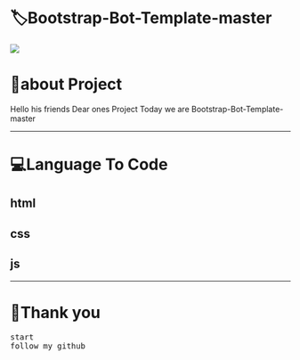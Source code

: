 <!-- Title -->
<h1>🏷Bootstrap-Bot-Template-master</h1>

<img src="https://firebasestorage.googleapis.com/v0/b/github-209c5.appspot.com/o/png_20220825_130316_%D9%A0%D9%A0%D9%A0%D9%A0.png?alt=media&token=27be27ea-450b-4479-94ef-371601cb66d7">


<h1>👤about Project </h1>
<p>Hello his friends Dear ones Project Today we are Bootstrap-Bot-Template-master</p>
<hr>
<!-- view -->
<h1>💻Language To Code</h1>
<h2>html</h2>
<h2>css</h2>
<h2>js</h2>
<hr>
<h1>💖Thank you</h1>
<pre>
start
follow my github
</pre>
